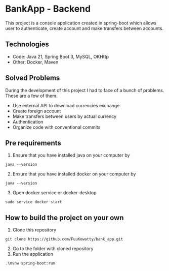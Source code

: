 # BankApp - Backend
This project is a console application created in spring-boot which allows user to authenticate, create account and make transfers between accounts.



## Technologies

* Code: Java 21, Spring Boot 3, MySQL, OKHttp
* Other: Docker, Maven

## Solved Problems
During the development of this project I had to face of a bunch of problems. These are a few of them.

* Use external API to download currencies exchange
* Create foreign account
* Make transfers between users by actual currency
* Authentication
* Organize code with conventional commits

## Pre requirements
1. Ensure that you have installed java on your computer by
```shell
java --version
```
2. Ensure that you have installed docker on your computer by
```shell
java --version
```
3. Open docker service or docker-desktop
```shell
sudo service docker start 
```


## How to build the project on your own
1. Clone this repository
```shell
git clone https://github.com/FuuKowatty/bank_app.git
```
2. Go to the folder with cloned repository
3. Run the application
```shell
.\mvnw spring-boot:run
```